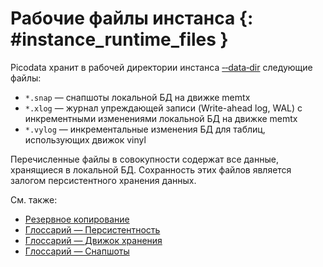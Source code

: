 # Рабочие файлы инстанса {: #instance_runtime_files }

<!-- WARNING: "‑" below are non-breaking hyphen &#8209; -->

Picodata хранит в рабочей директории инстанса [‑‑data‑dir][data_dir]
следующие файлы:

- `*.snap` — снапшоты локальной БД на движке memtx
- `*.xlog` — журнал упреждающей записи (Write-ahead log, WAL) c
  инкрементными изменениями локальной БД на движке memtx
- `*.vylog` — инкрементальные изменения БД для таблиц, использующих
  движок vinyl

Перечисленные файлы в совокупности содержат все данные, хранящиеся в
локальной БД. Сохранность этих файлов является залогом персистентного
хранения данных.

[data_dir]: ../reference/cli.md#run_data_dir

См. также:

- [Резервное копирование](../tutorial/backup.md)
- [Глоссарий — Персистентность](../overview/glossary.md#persistence)
- [Глоссарий — Движок хранения](../overview/glossary.md#db_engine)
- [Глоссарий — Снапшоты](../overview/glossary.md#snapshot)
